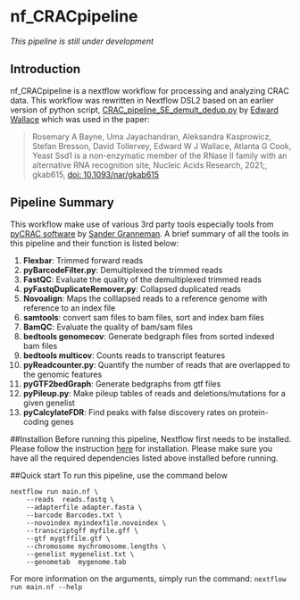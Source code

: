 # nf_CRACpipeline
*This pipeline is still under development*

## Introduction
nf_CRACpipeline is a nextflow workflow for processing and analyzing CRAC data.
This workflow was rewritten in Nextflow DSL2 based on an earlier version of python script, [CRAC_pipeline_SE_demult_dedup.py](https://github.com/ewallace/Ssd1_CRACanalysis_2020/blob/master/src/CRAC_pipeline_SE_demult_dedup.py) by [Edward Wallace](https://ewallace.github.io/) which was used in the paper:

>Rosemary A Bayne, Uma Jayachandran, Aleksandra Kasprowicz, Stefan Bresson, David Tollervey, Edward W J Wallace, Atlanta G Cook, Yeast Ssd1 is a non-enzymatic member of the RNase II family with an alternative RNA recognition site, Nucleic Acids Research, 2021;, gkab615, [doi: 10.1093/nar/gkab615](https://doi.org/10.1093/nar/gkab615)

## Pipeline Summary
This workflow make use of various 3rd party tools especially tools from [pyCRAC software](https://git.ecdf.ed.ac.uk/sgrannem/pycrac) by [Sander Granneman](http://sandergranneman.bio.ed.ac.uk/). A brief summary of all the tools in this pipeline and their function is listed below:

1. **Flexbar**: Trimmed forward reads
2. **pyBarcodeFilter.py**: Demultiplexed the trimmed reads 
3. **FastQC**: Evaluate the quality of the demultiplexed trimmed reads
4. **pyFastqDuplicateRemover.py**: Collapsed duplicated reads 
5. **Novoalign**: Maps the colllapsed reads to a reference genome with reference to an index file
6. **samtools**: convert sam files to bam files, sort and index bam files
7. **BamQC**: Evaluate the quality of bam/sam files
8. **bedtools genomecov**: Generate bedgraph files from sorted indexed bam files
9. **bedtools multicov**:  Counts reads to transcript features
10. **pyReadcounter.py**: Quantify the number of reads that are overlapped to the genomic features
11. **pyGTF2bedGraph**: Generate bedgraphs from gtf files
12. **pyPileup.py**: Make pileup tables of reads and deletions/mutations for a given genelist
13. **pyCalcylateFDR**: Find peaks with false discovery rates on protein-coding genes

##Installion 
Before running this pipeline, Nextflow first needs to be installed. Please follow the instruction [here](https://www.nextflow.io/) for installation.
Please make sure you have all the required dependencies listed above installed before running. 

##Quick start
To run this pipeline, use the command below
```
nextflow run main.nf \
    --reads  reads.fastq \ 
    --adapterfile adapter.fasta \ 
    --barcode Barcodes.txt \ 
    --novoindex myindexfile.novoindex \ 
    --transcriptgff myfile.gff \
    --gtf mygtffile.gtf \
    --chromosome mychromosome.lengths \ 
    --genelist mygenelist.txt \
    --genometab  mygenome.tab 
```

For more information on the arguments, simply run the command:
``` nextflow run main.nf --help ```

  

